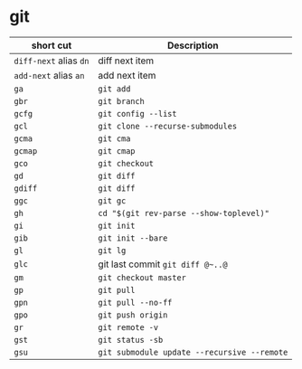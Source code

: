 # git

| short cut  | Description |
| ------------- | ------------- |
| `diff-next`  alias `dn` | diff next item |
| `add-next` alias `an` | add next item |
| `ga` | `git add`|
| `gbr` | `git branch` |
| `gcfg` | `git config --list` |
| `gcl` | `git clone --recurse-submodules` |
| `gcma` | `git cma` |
| `gcmap` | `git cmap` |
| `gco` | `git checkout` |
| `gd` | `git diff` |
| `gdiff` | `git diff` |
| `ggc` | `git gc` |
| `gh` | `cd "$(git rev-parse --show-toplevel)"` |
| `gi` | `git init` |
| `gib` | `git init --bare` |
| `gl` | `git lg` |
| `glc` | git last commit `git diff @~..@` |
| `gm` | `git checkout master` |
| `gp` | `git pull` |
| `gpn` | `git pull --no-ff` |
| `gpo` | `git push origin` |
| `gr` | `git remote -v` |
| `gst` | `git status -sb` |
| `gsu` | `git submodule update --recursive --remote` |
